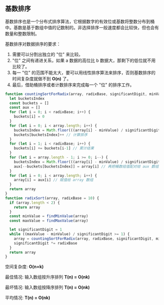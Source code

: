 ## 基数排序

基数排序也是一个分布式排序算法，它根据数字的有效位或基数将整数分布到桶中。基数是基于数组中值的记数制的。非选择排序一般速度都会比较快，但也会有数量和整数限制。

基数排序对数据排序的要求：

1. 需要可以分割出独立的 "位" 来比较。
2. "位" 之间有递进关系，如果 a 数据的高位比 b 数据大，那剩下的低位就不用比较了。
3. 每一 "位" 的范围不能太大，要可以用线性排序算法来排序，否则基数排序的时间复杂度就做不到 **O(n)** 了。
4. 最后，借助桶排序或者计数排序来完成每一个 "位" 的排序工作。

```js
function countingSortForRadix(array, radixBase, significantDigit, minValue) {
  let bucketsIndex
  const buckets = []
  const aux = []
  for (let i = 0; i < radixBase; i++) {
    buckets[i] = 0
  }
  for (let i = 0; i < array.length; i++) {
    bucketsIndex = Math.floor(((array[i] - minValue) / significantDigit) % radixBase)
    buckets[bucketsIndex]++ // 计算排序
  }
  for (let i = 1; i < radixBase; i++) {
    buckets[i] += buckets[i-1] // 累计结果
  }
  for (let i = array.length - 1; i >= 0; i--) {
    bucketsIndex = Math.floor(((array[i] - minValue) / significantDigit) % radixBase)
    aux[--buckets[bucketsIndex]] = array[i] // 再把桶数组值配对给 aux 数组
  }
  for (let i = 0; i < array.length; i++) {
    array[i] = aux[i] // 赋值给 array 数组
  }
  return array
}
function radixSort(array, radixBase = 10) {
  if (array.length < 2) {
    return array
  }
  const minValue = findMinValue(array)
  const maxValue = findMaxValue(array)

  let significantDigit = 1
  while ((maxValue - minValue) / significantDigit >= 1) {
    array = countingSortForRadix(array, radixBase, significantDigit, minValue)
    significantDigit *= radixBase
  }
  return array
}
```

空间复杂度: **O(n+k)**

最佳情况: 输入数组按升序排列 **T(n) = O(nk)**

最坏情况: 输入数组按降序排列 **T(n) = O(nk)**

平均情况: **T(n) = O(nk)**